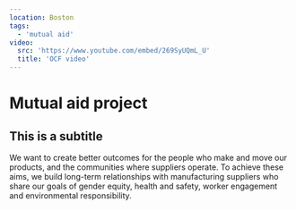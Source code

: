 ```yaml
---
location: Boston
tags:
  - 'mutual aid'
video:
  src: 'https://www.youtube.com/embed/269SyUQmL_U'
  title: 'OCF video'
---
```


# Mutual aid project

## This is a subtitle

We want to create better outcomes for the people who make and move our products, and the communities where suppliers operate. To achieve these aims, we build long-term relationships with manufacturing suppliers who share our goals of gender equity, health and safety, worker engagement and environmental responsibility.
